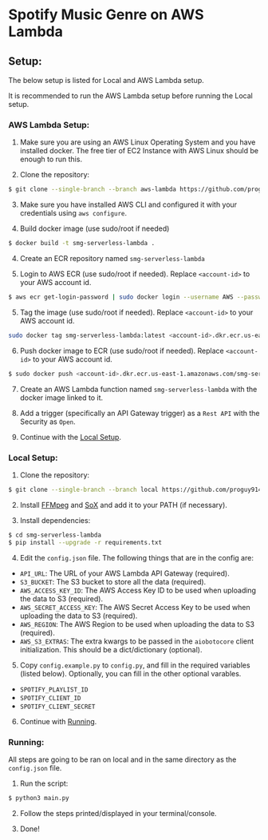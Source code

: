 # Spotify Music Genre on AWS Lambda

## Setup:
The below setup is listed for Local and AWS Lambda setup.

It is recommended to run the AWS Lambda setup before running the Local setup.

### AWS Lambda Setup:
1. Make sure you are using an AWS Linux Operating System and you have installed docker. The free tier of EC2 Instance with AWS Linux should be enough to run this.

2. Clone the repository:
```bash
$ git clone --single-branch --branch aws-lambda https://github.com/proguy914629bot/smg-serverless-lambda
```

3. Make sure you have installed AWS CLI and configured it with your credentials using `aws configure`.

3. Build docker image (use sudo/root if needed)
```bash
$ docker build -t smg-serverless-lambda .
```

4. Create an ECR repository named `smg-serverless-lambda`

4. Login to AWS ECR (use sudo/root if needed). Replace `<account-id>` to your AWS account id.
```bash
$ aws ecr get-login-password | sudo docker login --username AWS --password-stdin <account-id>.dkr.ecr.us-east-1.amazonaws.com
```

5. Tag the image (use sudo/root if needed). Replace `<account-id>` to your AWS account id.
```bash
sudo docker tag smg-serverless-lambda:latest <account-id>.dkr.ecr.us-east-1.amazonaws.com/smg-serverless-lambda:latest
```

6. Push docker image to ECR (use sudo/root if needed). Replace `<account-id>` to your AWS account id.
```bash
$ sudo docker push <account-id>.dkr.ecr.us-east-1.amazonaws.com/smg-serverless-lambda:latest
```

7. Create an AWS Lambda function named `smg-serverless-lambda` with the docker image linked to it.

8. Add a trigger (specifically an API Gateway trigger) as a `Rest API` with the Security as `Open`.

9. Continue with the [Local Setup](#local-setup).

### Local Setup:
1. Clone the repository:
```bash 
$ git clone --single-branch --branch local https://github.com/proguy914629bot/smg-serverless-lambda
```

2. Install [FFMpeg](https://ffmpeg.org/download.html) and [SoX](http://sox.sourceforge.net/) and add it to your PATH (if necessary).

3. Install dependencies:
```bash
$ cd smg-serverless-lambda
$ pip install --upgrade -r requirements.txt
```

4. Edit the `config.json` file. The following things that are in the config are:
- `API_URL`: The URL of your AWS Lambda API Gateway (required).
- `S3_BUCKET`: The S3 bucket to store all the data (required).
- `AWS_ACCESS_KEY_ID`: The AWS Access Key ID to be used when uploading the data to S3 (required).
- `AWS_SECRET_ACCESS_KEY`: The AWS Secret Access Key to be used when uploading the data to S3 (required).
- `AWS_REGION`: The AWS Region to be used when uploading the data to S3 (required).
- `AWS_S3_EXTRAS`: The extra kwargs to be passed in the `aiobotocore` client initialization. This should be a dict/dictionary (optional).


5. Copy `config.example.py` to `config.py`, and fill in the required variables (listed below). Optionally, you can fill in the other optional varables.
- `SPOTIFY_PLAYLIST_ID`
- `SPOTIFY_CLIENT_ID`
- `SPOTIFY_CLIENT_SECRET`


6. Continue with [Running](#running).

### Running:
All steps are going to be ran on local and in the same directory as the `config.json` file.

1. Run the script:
```bash
$ python3 main.py
```

2. Follow the steps printed/displayed in your terminal/console.

3. Done!
